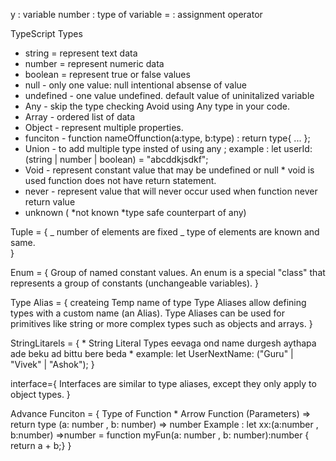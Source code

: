 y : variable
number : type of variable
= : assignment operator

TypeScript Types

- string = represent text data
- number = represent numeric data
- boolean = represent true or false values
- null - only one value: null intentional absense of value
- undefined - one value undefined. default value of uninitalized variable
- Any - skip the type checking Avoid using Any type in your code.
- Array - ordered list of data
- Object - represent multiple properties.
- funciton - function nameOffunction(a:type, b:type) : return type{ ... };
- Union - to add multiple type insted of using any ; example : let userId: (string | number | boolean) = "abcddkjsdkf";
- Void - represent constant value that may be undefined or null \* void is used function does not have return statement.
- never - represent value that will never occur used when function never return value
- unknown ( *not known *type safe counterpart of any)

Tuple = {
_ number of elements are fixed
_ type of elements are known and same.  
}

Enum = {
Group of named constant values.
An enum is a special "class" that represents a group of constants (unchangeable variables).
}

Type Alias = {
createing Temp name of type
Type Aliases allow defining types with a custom name (an Alias).
Type Aliases can be used for primitives like string or more complex types such as objects and arrays.
}

StringLitarels = {
    * String Literal Types eevaga ond name durgesh aythapa ade beku ad bittu bere beda
    * example: let UserNextName: ("Guru" | "Vivek" | "Ashok");
}

interface={
    Interfaces are similar to type aliases, except they only apply to object types.
}

Advance Funciton = {
    Type of Function
    * Arrow Function
    (Parameters) => return type
    (a: number , b: number) => number
    Example : let xx:(a:number , b:number) =>number = function myFun(a: number , b: number):number {
    return a + b;}
}

